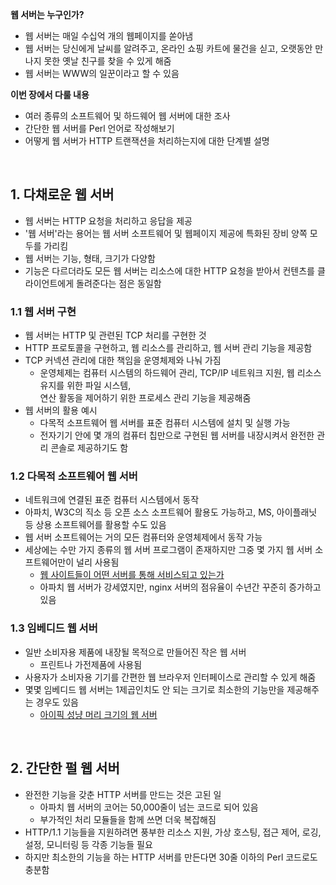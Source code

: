 **웹 서버는 누구인가?**

- 웹 서버는 매일 수십억 개의 웹페이지를 쏟아냄
- 웹 서버는 당신에게 날씨를 알려주고, 온라인 쇼핑 카트에 물건을 싣고, 오랫동안 만나지 못한 옛날 친구를 찾을 수 있게 해줌
- 웹 서버는 WWW의 일꾼이라고 할 수 있음

**이번 장에서 다룰 내용**

- 여러 종류의 소프트웨어 및 하드웨어 웹 서버에 대한 조사
- 간단한 웹 서버를 Perl 언어로 작성해보기
- 어떻게 웹 서버가 HTTP 트랜잭션을 처리하는지에 대한 단계별 설명

<br>

## 1. 다채로운 웹 서버

- 웹 서버는 HTTP 요청을 처리하고 응답을 제공
- '웹 서버'라는 용어는 웹 서버 소프트웨어 및 웹페이지 제공에 특화된 장비 양쪽 모두를 가리킴
- 웹 서버는 기능, 형태, 크기가 다양함
- 기능은 다르더라도 모든 웹 서버는 리소스에 대한 HTTP 요청을 받아서 컨텐츠를 클라이언트에게 돌려준다는 점은 동일함

### 1.1 웹 서버 구현

- 웹 서버는 HTTP 및 관련된 TCP 처리를 구현한 것
- HTTP 프로토콜을 구현하고, 웹 리소스를 관리하고, 웹 서버 관리 기능을 제공함
- TCP 커넥션 관리에 대한 책임을 운영체제와 나눠 가짐
  - 운영체제는 컴퓨터 시스템의 하드웨어 관리, TCP/IP 네트워크 지원, 웹 리소스 유지를 위한 파일 시스템,<br>연산 활동을 제어하기 위한 프로세스 관리 기능을 제공해줌
- 웹 서버의 활용 예시
  - 다목적 소프트웨어 웹 서버를 표준 컴퓨터 시스템에 설치 및 실행 가능
  - 전자기기 안에 몇 개의 컴퓨터 칩만으로 구현된 웹 서버를 내장시켜서 완전한 관리 콘솔로 제공하기도 함

### 1.2 다목적 소프트웨어 웹 서버

- 네트워크에 연결된 표준 컴퓨터 시스템에서 동작
- 아파치, W3C의 직소 등 오픈 소스 소프트웨어 활용도 가능하고, MS, 아이플래닛 등 상용 소프트웨어를 활용할 수도 있음
- 웹 서버 소프트웨어는 거의 모든 컴퓨터와 운영체제에서 동작 가능
- 세상에는 수만 가지 종류의 웹 서버 프로그램이 존재하지만 그중 몇 가지 웹 서버 소프트웨어만이 널리 사용됨
  - [웹 사이트들이 어떤 서버를 통해 서비스되고 있는가](https://news.netcraft.com/archives/2022/09/22/september-2022-web-server-survey.html)
  - 아파치 웹 서버가 강세였지만, nginx 서버의 점유율이 수년간 꾸준히 증가하고 있음

### 1.3 임베디드 웹 서버

- 일반 소비자용 제품에 내장될 목적으로 만들어진 작은 웹 서버
  - 프린트나 가전제품에 사용됨
- 사용자가 소비자용 기기를 간편한 웹 브라우저 인터페이스로 관리할 수 있게 해줌
- 몇몇 임베디드 웹 서버는 1제곱인치도 안 되는 크기로 최소한의 기능만을 제공해주는 경우도 있음
  - [아이픽 성냥 머리 크기의 웹 서버](http://web.archive.org/web/20020126140230/http://www-ccs.cs.umass.edu/~shri/iPic.html/)

<br>

## 2. 간단한 펄 웹 서버

- 완전한 기능을 갖춘 HTTP 서버를 만드는 것은 고된 일
  - 아파치 웹 서버의 코어는 50,000줄이 넘는 코드로 되어 있음
  - 부가적인 처리 모듈들을 함께 쓰면 더욱 복잡해짐
- HTTP/1.1 기능들을 지원하려면 풍부한 리소스 지원, 가상 호스팅, 접근 제어, 로깅, 설정, 모니터링 등 각종 기능들 필요
- 하지만 최소한의 기능을 하는 HTTP 서버를 만든다면 30줄 이하의 Perl 코드로도 충분함

